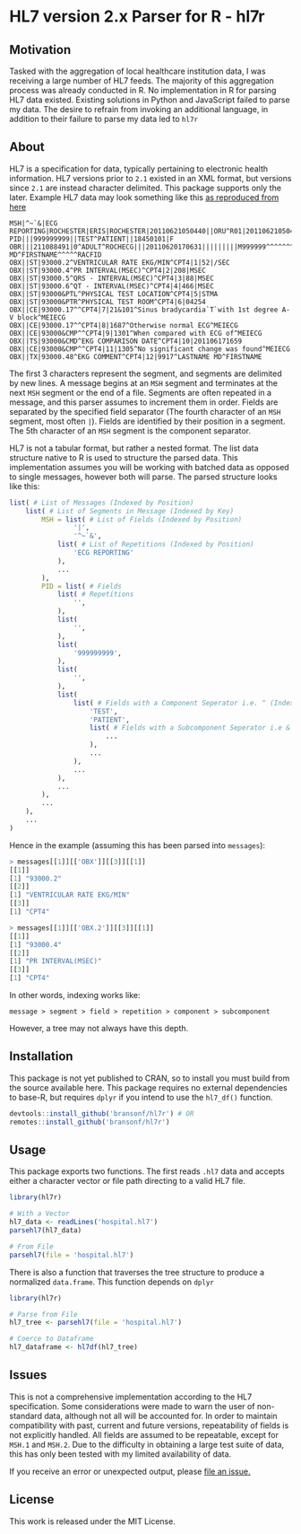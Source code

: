 # HL7 version 2.x Parser for R - hl7r

## Motivation
Tasked with the aggregation of local healthcare institution data, I was receiving a large number of HL7 feeds. The majority of this aggregation process was already conducted in R. No implementation in R for parsing HL7 data existed. Existing solutions in Python and JavaScript failed to parse my data. The desire to refrain from invoking an additional language, in addition to their failure to parse my data led to `hl7r`

## About
HL7 is a specification for data, typically pertaining to electronic health information. HL7 versions prior to `2.1` existed in an XML format, but versions since `2.1` are instead character delimited. This package supports only the later. Example HL7 data may look something like this [as reproduced from here](https://help.interfaceware.com/getting-sample-hl7-data.html)

```hl7
MSH|^~`&|ECG REPORTING|ROCHESTER|ERIS|ROCHESTER|20110621050440||ORU^R01|20110621050440|P|2.1
PID|||999999999||TEST^PATIENT||18450101|F
OBR|||211088491|0^ADULT^ROCHECG|||20110620170631|||||||||M999999^^^^^^^RACFID||||||20110621060232||EC|F|||||||M999999^LASTNAME MD^FIRSTNAME^^^^^RACFID
OBX||ST|93000.2^VENTRICULAR RATE EKG/MIN^CPT4|1|52|/SEC
OBX||ST|93000.4^PR INTERVAL(MSEC)^CPT4|2|208|MSEC
OBX||ST|93000.5^QRS - INTERVAL(MSEC)^CPT4|3|88|MSEC
OBX||ST|93000.6^QT - INTERVAL(MSEC)^CPT4|4|466|MSEC
OBX||ST|93000&PTL^PHYSICAL TEST LOCATION^CPT4|5|STMA
OBX||ST|93000&PTR^PHYSICAL TEST ROOM^CPT4|6|04254
OBX||CE|93000.17^^CPT4|7|21&101^Sinus bradycardia`T`with 1st degree A-V block^MEIECG
OBX||CE|93000.17^^CPT4|8|1687^Otherwise normal ECG^MEIECG
OBX||CE|93000&CMP^^CPT4|9|1301^When compared with ECG of^MEIECG
OBX||TS|93000&CMD^EKG COMPARISON DATE^CPT4|10|201106171659
OBX||CE|93000&CMP^^CPT4|11|1305^No significant change was found^MEIECG
OBX||TX|93000.48^EKG COMMENT^CPT4|12|9917^LASTNAME MD^FIRSTNAME
```

The first 3 characters represent the segment, and segments are delimited by new lines. A message begins at an `MSH` segment and terminates at the next `MSH` segment or the end of a file. Segments are often repeated in a message, and this parser assumes to increment them in order. Fields are separated by the specified field separator (The fourth character of an `MSH` segment, most often `|`). Fields are identified by their position in a segment. The 5th character of an `MSH` segment is the component separator.

HL7 is not a tabular format, but rather a nested format. The list data structure native to R is used to structure the parsed data. This implementation assumes you will be working with batched data as opposed to single messages, however both will parse. The parsed structure looks like this:

```r
list( # List of Messages (Indexed by Position)
	list( # List of Segments in Message (Indexed by Key)
		MSH = list( # List of Fields (Indexed by Position)
				'|',
				'^~`&',
			list( # List of Repetitions (Indexed by Position)
				'ECG REPORTING'
			),
			...
		),
		PID = list( # Fields
			list( # Repetitions
				'',
			),
			list(
				'',
			),
			list(
				'999999999',
			),
			list(
				'',
			),
			list(			
				list( # Fields with a Component Seperator i.e. ^ (Indexed by Position)
					'TEST',
					'PATIENT',
					list( # Fields with a Subcomponent Seperator i.e & (Indexed by Position)
						...
					),
					...
				),
				...
			),
			...
		), 
		...
	),
	...
)
```

Hence in the example (assuming this has been parsed into `messages`):

```r
> messages[[1]][['OBX']][[3]][[1]]
[[1]]
[1] "93000.2"
[[2]]
[1] "VENTRICULAR RATE EKG/MIN"
[[3]]
[1] "CPT4"

> messages[[1]][['OBX.2']][[3]][[1]]
[[1]]
[1] "93000.4"
[[2]]
[1] "PR INTERVAL(MSEC)"
[[3]]
[1] "CPT4"
```

In other words, indexing works like:
```
message > segment > field > repetition > component > subcomponent
```
However, a tree may not always have this depth.

## Installation
This package is not yet published to CRAN, so to install you must build from the source available here. This package requires no external dependencies to base-R, but requires `dplyr` if you intend to use the `hl7_df()` function.

```r
devtools::install_github('bransonf/hl7r') # OR
remotes::install_github('bransonf/hl7r')
```

## Usage
This package exports two functions. The first reads `.hl7` data and accepts either a character vector or file path directing to a valid HL7 file.

```r
library(hl7r)

# With a Vector
hl7_data <- readLines('hospital.hl7')
parsehl7(hl7_data)

# From File
parsehl7(file = 'hospital.hl7')

```

There is also a function that traverses the tree structure to produce a normalized `data.frame`. This function depends on `dplyr`
```r
library(hl7r)

# Parse from File
hl7_tree <- parsehl7(file = 'hospital.hl7')

# Coerce to Dataframe
hl7_dataframe <- hl7df(hl7_tree)

```

## Issues
This is not a comprehensive implementation according to the HL7 specification. Some considerations were made to warn the user of non-standard data, although not all will be accounted for. In order to maintain compatibility with past, current and future versions, repeatability of fields is not explicitly handled. All fields are assumed to be repeatable, except for `MSH.1` and `MSH.2`. Due to the difficulty in obtaining a large test suite of data, this has only been tested with my limited availability of data.

If you receive an error or unexpected output, please [file an issue.](https://github.com/bransonf/hl7r/issues/new)

## License
This work is released under the MIT License.



